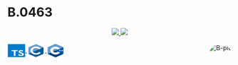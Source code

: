 # B.0463

<div align="center">
    <a href="https://github.com/B0463">
    <img height="180em" src="https://github-readme-stats.vercel.app/api?username=B0463&show_icons=true&theme=dark&include_all_commits=true&count_private=true"/>
    <img height="180em" src="https://github-readme-stats.vercel.app/api/top-langs/?username=B0463&layout=compact&langs_count=7&theme=dark"/>
</div>

<div style="display: inline_block"><br>
    <img align="center" alt="B-Ts" height="30" width="40" src="https://raw.githubusercontent.com/devicons/devicon/master/icons/typescript/typescript-plain.svg">
    <img align="center" alt="B-C" height="30" width="40" src="https://raw.githubusercontent.com/devicons/devicon/master/icons/c/c-original.svg">
    <img align="center" alt="B-Cpp" height="30" width="40" src="https://raw.githubusercontent.com/devicons/devicon/master/icons/cplusplus/cplusplus-original.svg">
    <img align="right" alt="B-pic" height="150" style="border-radius:50px;" src="https://avatars.githubusercontent.com/u/82061472">
</div>

